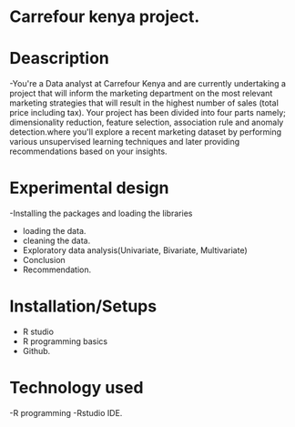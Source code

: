 # Carrefour kenya project.
# Deascription

-You're a Data analyst at Carrefour Kenya and are currently undertaking a project that will inform the marketing department on the most relevant marketing strategies that will result in the highest number of sales (total price including tax). Your project has been divided into four parts namely; dimensionality reduction, feature selection, association rule and anomaly detection.where you'll explore a recent marketing dataset by performing various unsupervised learning techniques and later providing recommendations based on your insights.

# Experimental design

-Installing the packages and loading the libraries
- loading the data.
- cleaning the data.
- Exploratory data analysis(Univariate, Bivariate, Multivariate)
- Conclusion
- Recommendation.

# Installation/Setups

- R studio
- R programming basics
- Github.

# Technology used

-R programming 
-Rstudio IDE.

